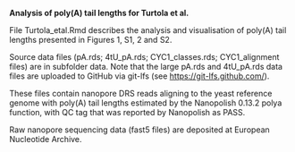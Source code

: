 **Analysis of poly(A) tail lengths for Turtola et al.**

File Turtola_etal.Rmd describes the analysis and visualisation of poly(A) tail lengths presented in Figures 1, S1, 2 and S2.

Source data files (pA.rds; 4tU_pA.rds; CYC1_classes.rds; CYC1_alignment files) are in subfolder data. 
Note that the large pA.rds and 4tU_pA.rds data files are uploaded to GitHub via git-lfs (see https://git-lfs.github.com/).

These files contain nanopore DRS reads aligning to the yeast reference genome with poly(A) tail lengths estimated by the Nanopolish 0.13.2 polya function, with QC tag that was reported by Nanopolish as PASS.

Raw nanopore sequencing data (fast5 files) are deposited at European Nucleotide Archive.
